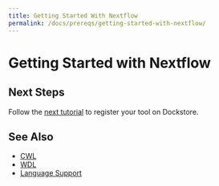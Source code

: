 ```yaml
---
title: Getting Started With Nextflow
permalink: /docs/prereqs/getting-started-with-nextflow/
---
```

# Getting Started with Nextflow

## Next Steps

Follow the [next tutorial](/docs/publisher-tutorials/getting-started-with-dockstore/) to register your tool on Dockstore.

## See Also
* [CWL](/docs/prereqs/getting-started-with-cwl/)
* [WDL](/docs/prereqs/getting-started-with-wdl/)
* [Language Support](/docs/user-tutorials/language-support/)